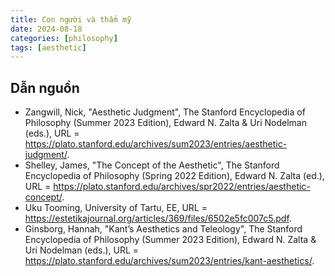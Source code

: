 ```yaml
---
title: Con người và thẩm mỹ
date: 2024-08-18
categories: [philosophy]
tags: [aesthetic]
---
```




## Dẫn nguồn
- Zangwill, Nick, "Aesthetic Judgment", The Stanford Encyclopedia of Philosophy (Summer 2023 Edition), Edward N. Zalta & Uri Nodelman (eds.), URL = <https://plato.stanford.edu/archives/sum2023/entries/aesthetic-judgment/>.
- Shelley, James, "The Concept of the Aesthetic", The Stanford Encyclopedia of Philosophy (Spring 2022 Edition), Edward N. Zalta (ed.), URL = <https://plato.stanford.edu/archives/spr2022/entries/aesthetic-concept/>.
- Uku Tooming, University of Tartu, EE, URL = <https://estetikajournal.org/articles/369/files/6502e5fc007c5.pdf>.
- Ginsborg, Hannah, "Kant’s Aesthetics and Teleology", The Stanford Encyclopedia of Philosophy (Summer 2023 Edition), Edward N. Zalta & Uri Nodelman (eds.), URL = <https://plato.stanford.edu/archives/sum2023/entries/kant-aesthetics/>.